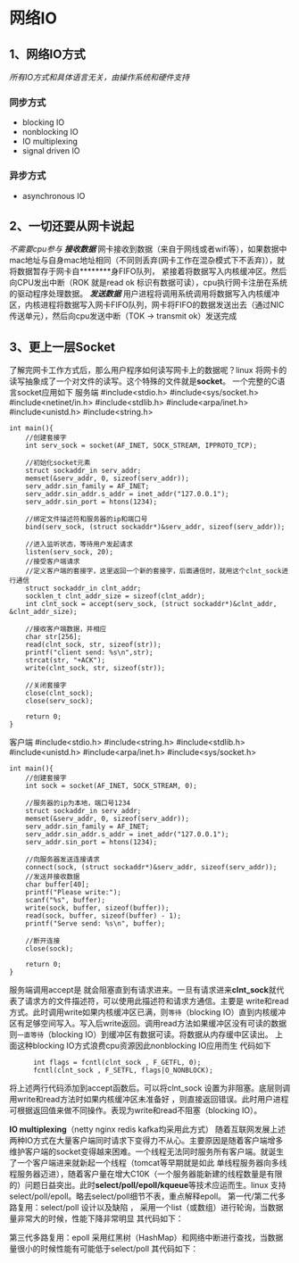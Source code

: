 # 网络IO
## 1、网络IO方式
*所有IO方式和具体语言无关，由操作系统和硬件支持*
### 同步方式
- blocking IO
- nonblocking IO
- IO multiplexing
- signal driven IO

### 异步方式
- asynchronous IO

## 2、一切还要从网卡说起
*不需要cpu参与*
***接收数据***
网卡接收到数据（来自于网线或者wifi等），如果数据中mac地址与自身mac地址相同（不同则丢弃(网卡工作在混杂模式下不丢弃)），就将数据暂存于网卡自********身FIFO队列，
紧接着将数据写入内核缓冲区。然后向CPU发出中断（ROK 就是read ok 标识有数据可读），cpu执行网卡注册在系统的驱动程序处理数据。
***发送数据***
用户进程将调用系统调用将数据写入内核缓冲区，内核进程将数据写入网卡FIFO队列，网卡将FIFO的数据发送出去（通过NIC传送单元），然后向cpu发送中断（TOK -> transmit ok）发送完成

## 3、更上一层Socket
了解完网卡工作方式后，那么用户程序如何读写网卡上的数据呢？linux 将网卡的读写抽象成了一个对文件的读写。这个特殊的文件就是**socket**。
一个完整的C语言socket应用如下
服务端
    #include<stdio.h>
    #include<sys/socket.h>
    #include<netinet/in.h>
    #include<stdlib.h>
    #include<arpa/inet.h>
    #include<unistd.h>
    #include<string.h>
    
    int main(){
    	//创建套接字
    	int serv_sock = socket(AF_INET, SOCK_STREAM, IPPROTO_TCP);
    
    	//初始化socket元素
    	struct sockaddr_in serv_addr;
    	memset(&serv_addr, 0, sizeof(serv_addr));
    	serv_addr.sin_family = AF_INET;
    	serv_addr.sin_addr.s_addr = inet_addr("127.0.0.1");
    	serv_addr.sin_port = htons(1234);
    
    	//绑定文件描述符和服务器的ip和端口号
    	bind(serv_sock, (struct sockaddr*)&serv_addr, sizeof(serv_addr));
    
    	//进入监听状态，等待用户发起请求
    	listen(serv_sock, 20);
    	//接受客户端请求
    	//定义客户端的套接字，这里返回一个新的套接字，后面通信时，就用这个clnt_sock进行通信
    	struct sockaddr_in clnt_addr;
    	socklen_t clnt_addr_size = sizeof(clnt_addr);
    	int clnt_sock = accept(serv_sock, (struct sockaddr*)&clnt_addr, &clnt_addr_size);
    
    	//接收客户端数据，并相应
    	char str[256];
    	read(clnt_sock, str, sizeof(str));
    	printf("client send: %s\n",str);
    	strcat(str, "+ACK");
    	write(clnt_sock, str, sizeof(str));
    
    	//关闭套接字
    	close(clnt_sock);
    	close(serv_sock);
    
    	return 0;
    }
客户端
    #include<stdio.h>
    #include<string.h>
    #include<stdlib.h>
    #include<unistd.h>
    #include<arpa/inet.h>
    #include<sys/socket.h>
    
    int main(){
    	//创建套接字
    	int sock = socket(AF_INET, SOCK_STREAM, 0);
    
    	//服务器的ip为本地，端口号1234
    	struct sockaddr_in serv_addr;
    	memset(&serv_addr, 0, sizeof(serv_addr));
    	serv_addr.sin_family = AF_INET;
    	serv_addr.sin_addr.s_addr = inet_addr("127.0.0.1");
    	serv_addr.sin_port = htons(1234);
    	
    	//向服务器发送连接请求
    	connect(sock, (struct sockaddr*)&serv_addr, sizeof(serv_addr));
    	//发送并接收数据
    	char buffer[40];
    	printf("Please write:");
    	scanf("%s", buffer);
    	write(sock, buffer, sizeof(buffer));
    	read(sock, buffer, sizeof(buffer) - 1);
    	printf("Serve send: %s\n", buffer);
    
    	//断开连接
    	close(sock);
    
    	return 0;
    }
服务端调用accept是 就会阻塞直到有请求进来。一旦有请求进来**clnt_sock**就代表了请求方的文件描述符，可以使用此描述符和请求方通信。主要是 write和read方式。此时调用write如果内核缓冲区已满，则`等待`（blocking IO）直到内核缓冲区有足够空间写入。写入后write返回。调用read方法如果缓冲区没有可读的数据则`一直等待`（blocking IO）到缓冲区有数据可读。将数据从内存缓中区读出。
上面这种blocking IO方式浪费cpu资源因此nonblocking IO应用而生 代码如下
```
      int flags = fcntl(clnt_sock , F_GETFL, 0);
      fcntl(clnt_sock , F_SETFL, flags|O_NONBLOCK);
```
将上述两行代码添加到accept函数后。可以将clnt_sock 设置为非阻塞。底层则调用write和read方法时如果内核缓冲区未准备好 ，则直接返回错误。此时用户进程可根据返回值来做不同操作。表现为write和read不阻塞（blocking IO）。

**IO multiplexing**（netty nginx redis kafka均采用此方式）
随着互联网发展上述两种IO方式在大量客户端同时请求下变得力不从心。主要原因是随着客户端增多维护客户端的socket变得越来困难。一个线程无法同时服务所有客户端。就诞生了一个客户端进来就新起一个线程（tomcat等早期就是如此 单线程服务器向多线程服务器迈进），随着客户量在增大C10K（一个服务器能新建的线程数量是有限的）问题日益突出。此时**select/poll/epoll/kqueue**等技术应运而生。linux 支持select/poll/epoll。略去select/poll细节不表，重点解释epoll。
第一代/第二代多路复用：select/poll 设计以及缺陷 ，
    采用一个list（或数组）进行轮询，当数据量非常大的时候，性能下降非常明显
    其代码如下：
    
第三代多路复用：epoll
    采用红黑树（HashMap）和网络中断进行查找，当数据量很小的时候性能有可能低于select/poll
    其代码如下：
































